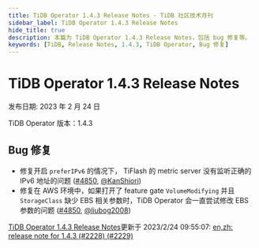 ```yaml
---
title: TiDB Operator 1.4.3 Release Notes - TiDB 社区技术月刊
sidebar_label: TiDB Operator 1.4.3 Release Notes
hide_title: true
description: 本篇为 TiDB Operator 1.4.3 Release Notes，包括 bug 修复等。
keywords: [TiDB, Release Notes, 1.4.3, TiDB Operator, Bug 修复]
---
```


# TiDB Operator 1.4.3 Release Notes

发布日期: 2023 年 2 月 24 日

TiDB Operator 版本：1.4.3

## Bug 修复

- 修复开启 `preferIPv6` 的情况下， TiFlash 的 metric server 没有监听正确的 IPv6 地址的问题 ([#4850](https://github.com/pingcap/tidb-operator/pull/4889), [@KanShiori](https://github.com/KanShiori))
- 修复在 AWS 环境中，如果打开了 feature gate `VolumeModifying` 并且 `StorageClass` 缺少 EBS 相关参数时，TiDB Operator 会一直尝试修改 EBS 参数的问题 ([#4850](https://github.com/pingcap/tidb-operator/pull/4892), [@liubog2008](https://github.com/liubog2008))

[TiDB Operator 1.4.3 Release Notes](https://github.com/pingcap/docs-tidb-operator/blob/release-1.4/zh/releases/release-1.4.3.md)更新于 2023/2/24 09:55:07: [en,zh: release note for 1.4.3 (#2228) (#2229)](https://github.com/pingcap/docs-tidb-operator/commit/91b055d6901eba119fd2e2efe15cf01c053f8a18)

